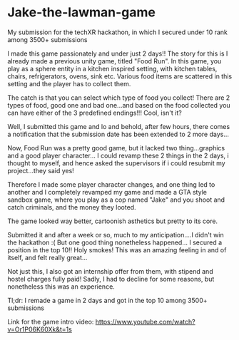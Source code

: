 # Jake-the-lawman-game
My submission for the techXR hackathon, in which I secured under 10 rank among 3500+ submissions

I made this game passionately and under just 2 days!!
The story for this is I already made a previous unity game, titled "Food Run". In this game, you play as a sphere entity in a kitchen inspired setting, with kitchen tables, chairs, refrigerators, ovens, sink etc. Various food items are scattered in this setting and the player has to collect them.

The catch is that you can select which type of food you collect!
There are 2 types of food, good one and bad one...and based on the food collected you can have either of the 3 predefined endings!!! Cool, isn't it?

Well, I submitted this game and lo and behold, after few hours, there comes a notification that the submission date has been extended to 2 more days...

Now, Food Run was a pretty good game, but it lacked two thing...graphics and a good player character...
I could revamp these 2 things in the 2 days, i thought to myself, and hence asked the supervisors if i could resubmit my project...they said yes!

Therefore I made some player character changes, and one thing led to another and I completely revamped my game and made a GTA style sandbox game, where you play as a cop named "Jake" and you shoot and catch criminals, and the money they looted.

The game looked way better, cartoonish asthetics but pretty to its core.

Submitted it and after a week or so, much to my anticipation....I didn't win the hackathon :(
But one good thing nonetheless happened...
I secured a position in the top 10!!
Holy smokes! This was an amazing feeling in and of itself, and felt really great...

Not just this, I also got an internship offer from them, with stipend and hostel charges fully paid!
Sadly, I had to decline for some reasons, but nonetheless this was an experience.

Tl;dr: I remade a game in 2 days and got in the top 10 among 3500+ submissions

Link for the game intro video: https://www.youtube.com/watch?v=Or1P06K60Xk&t=1s
